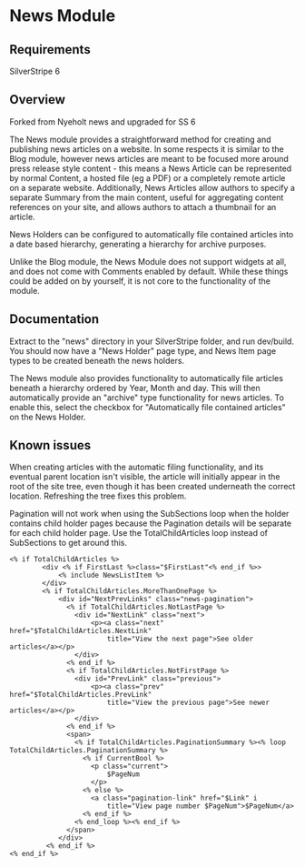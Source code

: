 # News Module

## Requirements

SilverStripe 6 

## Overview

Forked from Nyeholt news and upgraded for SS 6

The News module provides a straightforward method for creating and publishing
news articles on a website. In some respects it is similar to the Blog module,
however news articles are meant to be focused more around press release style
content - this means a News Article can be represented by normal Content, 
a hosted file (eg a PDF) or a completely remote article on a separate website.
Additionally, News Articles allow authors to specify a separate Summary from
the main content, useful for aggregating content references on your site, and
allows authors to attach a thumbnail for an article.

News Holders can be configured to automatically file contained articles into
a date based hierarchy, generating a hierarchy for archive purposes. 

Unlike the Blog module, the News Module does not support widgets at all, and
does not come with Comments enabled by default. While these things could be
added on by yourself, it is not core to the functionality of the module. 

## Documentation

Extract to the "news" directory in your SilverStripe folder, and run dev/build.
You should now have a "News Holder" page type, and News Item page types to be
created beneath the news holders. 

The News module also provides functionality to automatically file 
articles beneath a hierarchy ordered by Year, Month and day. This will then
automatically provide an "archive" type functionality for news articles. To 
enable this, select the checkbox for "Automatically file contained articles" 
on the News Holder. 

## Known issues

When creating articles with the automatic filing functionality, and its 
eventual parent location isn't visible, the article will initially appear in 
the root of the site tree, even though it has been created underneath the
correct location. Refreshing the tree fixes this problem. 

Pagination will not work when using the SubSections loop when the holder
contains child holder pages because the Pagination details will be separate for
each child holder page.
Use the TotalChildArticles loop instead of SubSections to get around this.

```
<% if TotalChildArticles %>
		<div <% if FirstLast %>class="$FirstLast"<% end_if %>>
			<% include NewsListItem %>
		</div>
		<% if TotalChildArticles.MoreThanOnePage %>
			<div id="NextPrevLinks" class="news-pagination">
			  <% if TotalChildArticles.NotLastPage %>
				<div id="NextLink" class="next">
					<p><a class="next" href="$TotalChildArticles.NextLink" 
						title="View the next page">See older articles</a></p>
				</div>
			  <% end_if %>
			  <% if TotalChildArticles.NotFirstPage %>
				<div id="PrevLink" class="previous">
					<p><a class="prev" href="$TotalChildArticles.PrevLink" 
						title="View the previous page">See newer articles</a></p>
				</div>
			  <% end_if %>
			  <span>
				<% if TotalChildArticles.PaginationSummary %><% loop TotalChildArticles.PaginationSummary %>
				  <% if CurrentBool %>
					<p class="current">
						$PageNum
					</p>
				  <% else %>
					<a class="pagination-link" href="$Link" i
						title="View page number $PageNum">$PageNum</a>
				  <% end_if %>
				<% end_loop %><% end_if %>
			  </span>
			</div>
		 <% end_if %>
<% end_if %>
```

